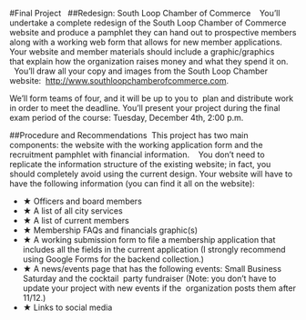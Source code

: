 #Final Project  
##Redesign: South Loop Chamber of Commerce   
You’ll undertake a complete redesign of the South Loop Chamber of Commerce website and produce a pamphlet they can hand out to prospective members along with a working web form that allows for new member applications. Your website and member materials should include a graphic/graphics that explain how the organization raises money and what they spend it on.     You’ll draw all your copy and images from the South Loop Chamber website:  http://www.southloopchamberofcommerce.com​.

We’ll form teams of four, and it will be up to you to  plan and distribute work in order to meet the deadline. You’ll present your project during the final  exam period of the course: Tuesday, December 4th, 2:00 p.m. 

##Procedure and Recommendations 
This project has two main components: the website with the working application form and the recruitment pamphlet with financial information.   
You don’t need to replicate the information structure of the existing website; in fact, you should completely avoid using the current design. Your website will have to have the following information (you can find it all on the website):  
- ★ Officers and board members 
- ★ A list of all city services 
- ★ A list of current members 
- ★ Membership FAQs and financials graphic(s) 
- ★ A working submission form to file a membership application that includes all the fields in the current application (I strongly recommend using Google Forms for the backend collection.) 
- ★ A news/events page that has the following events: Small Business Saturday and the cocktail  party fundraiser (Note: you don’t have to update your project with new events if the  organization posts them after 11/12.) 
- ★ Links to social media 

